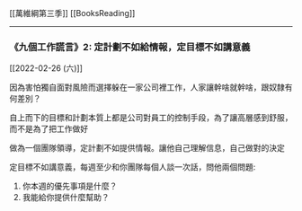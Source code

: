 [[萬維綱第三季]]
[[BooksReading]]

---


### 《九個工作謊言》2: 定計劃不如給情報，定目標不如講意義

[[2022-02-26 (六)]]

因為害怕獨自面對風險而選擇躲在一家公司裡工作，人家讓幹啥就幹啥，跟奴隸有何差別？

自上而下的目標和計劃本質上都是公司對員工的控制手段，為了讓高層感到舒服，而不是為了把工作做好

做為一個團隊領導，定計劃不如提供情報。讓他自己理解信息，自己做對的決定

定目標不如講意義，每週至少和你團隊每個人談一次話，問他兩個問題:
1. 你本週的優先事項是什麼？
2. 我能給你提供什麼幫助？

